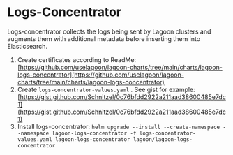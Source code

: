 # Logs-Concentrator

Logs-concentrator collects the logs being sent by Lagoon clusters and augments them with additional metadata before inserting them into Elasticsearch.

1. Create certificates according to ReadMe: [https://github.com/uselagoon/lagoon-charts/tree/main/charts/lagoon-logs-concentrator](https://github.com/uselagoon/lagoon-charts/tree/main/charts/lagoon-logs-concentrator)
2. Create `logs-concentrator-values.yaml` . See gist for example: [https://gist.github.com/Schnitzel/0c76bfdd2922a211aad38600485e7dc1](https://gist.github.com/Schnitzel/0c76bfdd2922a211aad38600485e7dc1)
3.  &#x20;Install logs-concentrator: `helm upgrade --install --create-namespace --namespace lagoon-logs-concentrator -f logs-concentrator-values.yaml lagoon-logs-concentrator lagoon/lagoon-logs-concentrator`
